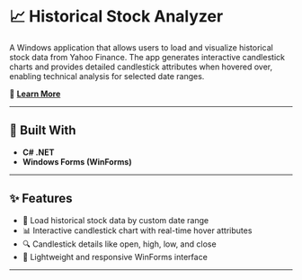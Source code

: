 # 📈 Historical Stock Analyzer

A Windows application that allows users to load and visualize historical stock data from Yahoo Finance. The app generates interactive candlestick charts and provides detailed candlestick attributes when hovered over, enabling technical analysis for selected date ranges.

🎥 **[Learn More](https://alexanderpowell.onrender.com/work_stock_analyzer.html)**

---

## 🧰 Built With

- **C# .NET**
- **Windows Forms (WinForms)**

---

## ✨ Features

- 📅 Load historical stock data by custom date range
- 📊 Interactive candlestick chart with real-time hover attributes
- 🔍 Candlestick details like open, high, low, and close
- 💾 Lightweight and responsive WinForms interface

---
